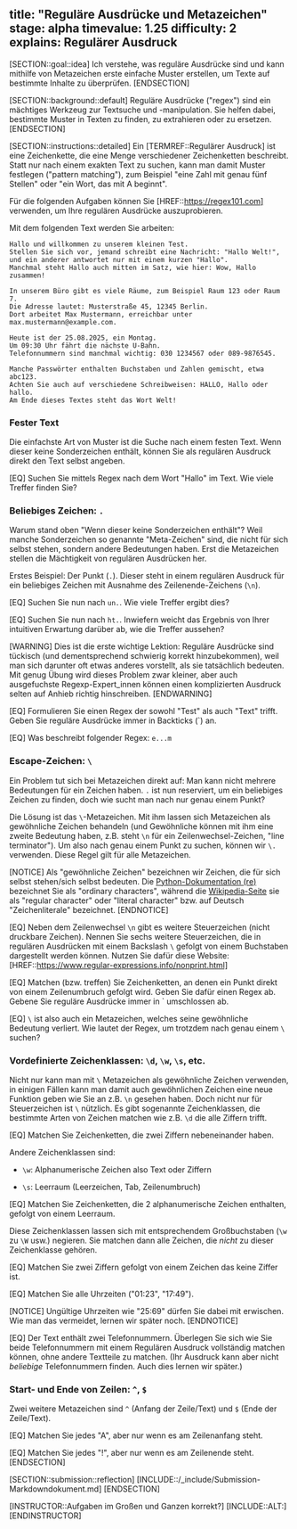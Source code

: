 title: "Reguläre Ausdrücke und Metazeichen"
stage: alpha
timevalue: 1.25
difficulty: 2
explains: Regulärer Ausdruck
---

[SECTION::goal::idea]
Ich verstehe, was reguläre Ausdrücke sind und kann mithilfe von Metazeichen erste einfache Muster
erstellen, um Texte auf bestimmte Inhalte zu überprüfen.
[ENDSECTION]


[SECTION::background::default]
Reguläre Ausdrücke ("regex") sind ein mächtiges Werkzeug zur 
Textsuche und -manipulation. 
Sie helfen dabei, bestimmte Muster in Texten zu finden, zu extrahieren oder zu ersetzen.
[ENDSECTION]


[SECTION::instructions::detailed]
Ein [TERMREF::Regulärer Ausdruck] ist eine Zeichenkette, die eine Menge verschiedener Zeichenketten beschreibt.
Statt nur nach einem exakten Text zu suchen, kann man damit Muster festlegen ("pattern matching"), 
zum Beispiel "eine Zahl mit genau fünf Stellen" oder "ein Wort, das mit A beginnt".

Für die folgenden Aufgaben können Sie 
[HREF::https://regex101.com]
verwenden, um Ihre regulären Ausdrücke auszuprobieren.

Mit dem folgenden Text werden Sie arbeiten:
```
Hallo und willkommen zu unserem kleinen Test.
Stellen Sie sich vor, jemand schreibt eine Nachricht: "Hallo Welt!",
und ein anderer antwortet nur mit einem kurzen "Hallo".
Manchmal steht Hallo auch mitten im Satz, wie hier: Wow, Hallo zusammen!

In unserem Büro gibt es viele Räume, zum Beispiel Raum 123 oder Raum 7.
Die Adresse lautet: Musterstraße 45, 12345 Berlin.
Dort arbeitet Max Mustermann, erreichbar unter max.mustermann@example.com.

Heute ist der 25.08.2025, ein Montag.
Um 09:30 Uhr fährt die nächste U-Bahn.
Telefonnummern sind manchmal wichtig: 030 1234567 oder 089-9876545.

Manche Passwörter enthalten Buchstaben und Zahlen gemischt, etwa abc123.
Achten Sie auch auf verschiedene Schreibweisen: HALLO, Hallo oder hallo.
Am Ende dieses Textes steht das Wort Welt!
```

### Fester Text

Die einfachste Art von Muster ist die Suche nach einem festen Text.
Wenn dieser keine Sonderzeichen enthält, können Sie als regulären Ausdruck direkt den Text selbst angeben.

[EQ] Suchen Sie mittels Regex nach dem Wort "Hallo" im Text.
Wie viele Treffer finden Sie?

### Beliebiges Zeichen: `.`

Warum stand oben "Wenn dieser keine Sonderzeichen enthält"?
Weil manche Sonderzeichen so genannte "Meta-Zeichen" sind,
die nicht für sich selbst stehen, sondern andere Bedeutungen haben.
Erst die Metazeichen stellen die Mächtigkeit von regulären Ausdrücken her.

Erstes Beispiel: Der Punkt (`.`).
Dieser steht in einem regulären Ausdruck für ein beliebiges Zeichen mit Ausnahme des
Zeilenende-Zeichens (`\n`).

[EQ] Suchen Sie nun nach `un.`.
Wie viele Treffer ergibt dies?

[EQ] Suchen Sie nun nach `ht.`.
Inwiefern weicht das Ergebnis von Ihrer intuitiven Erwartung darüber ab, wie die Treffer aussehen?

[WARNING]
Dies ist die erste wichtige Lektion:
Reguläre Ausdrücke sind tückisch (und dementsprechend schwierig korrekt hinzubekommen),
weil man sich darunter oft etwas anderes vorstellt, als sie tatsächlich bedeuten.  
Mit genug Übung wird dieses Problem zwar kleiner, aber auch ausgefuchste Regexp-Expert_innen
können einen komplizierten Ausdruck selten auf Anhieb richtig hinschreiben.
[ENDWARNING]

[EQ] Formulieren Sie einen Regex der sowohl "Test" als auch "Text" trifft.
Geben Sie reguläre Ausdrücke immer in Backticks (\`) an.

[EQ] Was beschreibt folgender Regex: `e...m`

### Escape-Zeichen: `\`

Ein Problem tut sich bei Metazeichen direkt auf: Man kann nicht mehrere Bedeutungen für ein
Zeichen haben. 
`.` ist nun reserviert, um ein beliebiges Zeichen zu finden, 
doch wie sucht man nach nur genau einem Punkt?

Die Lösung ist das `\`-Metazeichen.
Mit ihm lassen sich Metazeichen als gewöhnliche Zeichen behandeln 
(und Gewöhnliche können mit ihm eine zweite Bedeutung haben, z.B. steht `\n` für ein
Zeilenwechsel-Zeichen, "line terminator").
Um also nach genau einem Punkt zu suchen, können wir `\.` verwenden.
Diese Regel gilt für alle Metazeichen.

[NOTICE]
Als "gewöhnliche Zeichen" bezeichnen wir Zeichen, die für sich selbst stehen/sich selbst bedeuten.
Die 
[Python-Dokumentation (re)](https://docs.python.org/3/library/re.html#regular-expression-syntax)
bezeichnet Sie als "ordinary characters", während die 
[Wikipedia-Seite](https://en.wikipedia.org/wiki/Regular_expression)
sie als "regular character" oder "literal character" bzw. auf Deutsch "Zeichenliterale" bezeichnet.
[ENDNOTICE]

[EQ] Neben dem Zeilenwechsel `\n` gibt es weitere Steuerzeichen (nicht druckbare Zeichen).
Nennen Sie sechs weitere Steuerzeichen, die in regulären Ausdrücken mit einem Backslash `\` gefolgt von einem Buchstaben dargestellt werden können. 
Nutzen Sie dafür diese Website:
[HREF::https://www.regular-expressions.info/nonprint.html]

[EQ] Matchen (bzw. treffen) Sie Zeichenketten, an denen ein Punkt direkt von einem
Zeilenumbruch gefolgt wird.
Geben Sie dafür einen Regex ab.
Gebene Sie reguläre Ausdrücke immer in \` umschlossen ab.

[EQ] `\` ist also auch ein Metazeichen, welches seine gewöhnliche Bedeutung verliert. 
Wie lautet der Regex, um trotzdem nach genau einem `\` suchen?

### Vordefinierte Zeichenklassen: `\d`, `\w`, `\s`, etc.

Nicht nur kann man mit `\` Metazeichen als gewöhnliche Zeichen verwenden, in einigen Fällen kann man
damit auch gewöhnlichen Zeichen eine neue Funktion geben wie Sie an z.B. `\n` gesehen haben.
Doch nicht nur für Steuerzeichen ist `\` nützlich.
Es gibt sogenannte Zeichenklassen, die bestimmte Arten von Zeichen matchen wie z.B. `\d` 
die alle Ziffern trifft.

[EQ] Matchen Sie Zeichenketten, die zwei Ziffern nebeneinander haben.

Andere Zeichenklassen sind:

- `\w`: Alphanumerische Zeichen also Text oder Ziffern

- `\s`: Leerraum (Leerzeichen, Tab, Zeilenumbruch)

[EQ] Matchen Sie Zeichenketten, die 2 alphanumerische Zeichen enthalten, gefolgt von einem Leerraum.

Diese Zeichenklassen lassen sich mit entsprechendem Großbuchstaben (`\w` zu `\W` usw.) negieren.
Sie matchen dann alle Zeichen, die _nicht_ zu dieser Zeichenklasse gehören.

[EQ] Matchen Sie zwei Ziffern gefolgt von einem Zeichen das keine Ziffer ist.

[EQ] Matchen Sie alle Uhrzeiten ("01:23", "17:49").

[NOTICE]
Ungültige Uhrzeiten wie "25:69" dürfen Sie dabei mit erwischen.
Wie man das vermeidet, lernen wir später noch.
[ENDNOTICE]

[EQ] Der Text enthält zwei Telefonnummern.
Überlegen Sie sich wie Sie beide Telefonnummern mit einem Regulären Ausdruck vollständig matchen
können, ohne andere Textteile zu matchen. 
(Ihr Ausdruck kann aber nicht _beliebige_ Telefonnummern finden. Auch dies lernen wir später.)


### Start- und Ende von Zeilen: `^`, `$`

Zwei weitere Metazeichen sind `^` (Anfang der Zeile/Text) und `$` (Ende der Zeile/Text).

[EQ] Matchen Sie jedes "A", aber nur wenn es am Zeilenanfang steht.

[EQ] Matchen Sie jedes "!", aber nur wenn es am Zeilenende steht.
[ENDSECTION]


[SECTION::submission::reflection]
[INCLUDE::/_include/Submission-Markdowndokument.md]
[ENDSECTION]


[INSTRUCTOR::Aufgaben im Großen und Ganzen korrekt?]
[INCLUDE::ALT:]
[ENDINSTRUCTOR]
